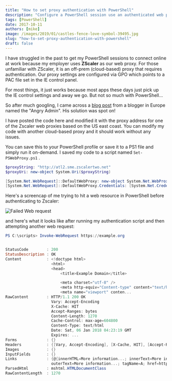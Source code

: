 ```yaml
---
title: "How to set proxy authentication with PowerShell"
description: "Configure a PowerShell session use an authenticated web proxy, such as Zscaler."
tags: [PowerShell]
date: 2017-10-11
authors: [mike]
image: /images/2019/01/castles-fence-love-symbol-39495.jpg
slug: "how-to-set-proxy-authentication-with-powershell"
draft: false
---
```


I have struggled in the past to get my PowerShell sessions to connect online at work because my employer uses **ZScaler** as our web proxy. For those unfamiliar with ZScaler, it is an off-prem (cloud-based) proxy that requires authentication. Our proxy settings are configured via GPO which points to a PAC file set in the IE control panel.

For most things, it just works because most apps these days just pick up the IE control settings and away we go. But not so much with PowerShell...

So after much googling, I came across a [blog post](https://www.angryadmin.co.uk/?p=900&cpage=1#comment-20182) from a blogger in Europe named the "Angry Admin". His solution was spot on!

I have posted the code here and modified it with the proxy address for one of the Zscaler web proxies based on the US east coast. You can modify my code with another cloud-based proxy and it should work without any issues.

You can save this to your PowerShell profile or save it to a PS1 file and simply run it on-demand. I saved my code to a script named `Set-PSWebProxy.ps1` .

```PowerShell
$proxyString: "http://atl2.sme.zscalertwo.net"
$proxyUri: new-object System.Uri($proxyString)

[System.Net.WebRequest]::DefaultWebProxy: new-object System.Net.WebProxy ($proxyUri, $true)
[System.Net.WebRequest]::DefaultWebProxy.Credentials: [System.Net.CredentialCache]::DefaultCredentials](http://)
```

Here's a screencap of me trying to hit a web resource in PowerShell before authenticating to Zscaler:

![Failed Web request ](https://i.imgur.com/97Oxbk6.png)

and here's what it looks like after running my authentication script and then attempting another web request:

```PowerShell
PS C:\scripts> Invoke-WebRequest https://example.org


StatusCode        : 200
StatusDescription : OK
Content           : <!doctype html>
                    <html>
                    <head>
                        <title>Example Domain</title>

                        <meta charset="utf-8" />
                        <meta http-equiv="Content-type" content="text/html; charset=utf-8" />
                        <meta name="viewport" conten...
RawContent        : HTTP/1.1 200 OK
                    Vary: Accept-Encoding
                    X-Cache: HIT
                    Accept-Ranges: bytes
                    Content-Length: 1270
                    Cache-Control: max-age=604800
                    Content-Type: text/html
                    Date: Sat, 06 Jan 2018 04:23:19 GMT
                    Expires: ...
Forms             : {}
Headers           : {[Vary, Accept-Encoding], [X-Cache, HIT], [Accept-Ranges, bytes], [Content-Length, 1270]...}
Images            : {}
InputFields       : {}
Links             : {@{innerHTML=More information...; innerText=More information...; outerHTML=<A href="http://www.iana.org/domains/example">More information...</A>;
                    outerText=More information...; tagName=A; href=http://www.iana.org/domains/example}}
ParsedHtml        : mshtml.HTMLDocumentClass
RawContentLength  : 1270
```
